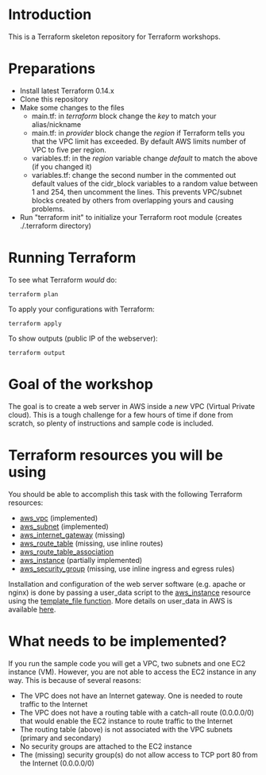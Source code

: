 # Introduction

This is a Terraform skeleton repository for Terraform workshops.

# Preparations

* Install latest Terraform 0.14.x
* Clone this repository
* Make some changes to the files
    * main.tf: in *terraform* block change the *key* to match your alias/nickname
    * main.tf: in *provider* block change the *region* if Terraform tells you that the VPC limit has exceeded. By default AWS limits number of VPC to five per region.
    * variables.tf: in the *region* variable change *default* to match the above (if you changed it)
    * variables.tf: change the second number in the commented out default values of the cidr_block variables to a random value between 1 and 254, then uncomment the lines. This prevents VPC/subnet blocks created by others from overlapping yours and causing problems.
* Run "terraform init" to initialize your Terraform root module (creates ./.terraform directory)

# Running Terraform

To see what Terraform *would* do:

    terraform plan

To apply your configurations with Terraform:

    terraform apply

To show outputs (public IP of the webserver):

    terraform output

# Goal of the workshop

The goal is to create a web server in AWS inside a *new* VPC (Virtual Private
cloud). This is a tough challenge for a few hours of time if done from
scratch, so plenty of instructions and sample code is included.

# Terraform resources you will be using

You should be able to accomplish this task with the following Terraform resources:

* [aws_vpc](https://registry.terraform.io/providers/hashicorp/aws/latest/docs/resources/vpc) (implemented)
* [aws_subnet](https://registry.terraform.io/providers/hashicorp/aws/latest/docs/resources/subnet) (implemented)
* [aws_internet_gateway](https://registry.terraform.io/providers/hashicorp/aws/latest/docs/resources/internet_gateway) (missing)
* [aws_route_table](https://registry.terraform.io/providers/hashicorp/aws/latest/docs/resources/route_table) (missing, use inline routes)
* [aws_route_table_association](https://registry.terraform.io/providers/hashicorp/aws/latest/docs/resources/route_table_association)
* [aws_instance](https://registry.terraform.io/providers/hashicorp/aws/latest/docs/resources/instance) (partially implemented)
* [aws_security_group](https://registry.terraform.io/providers/hashicorp/aws/latest/docs/resources/security_group) (missing, use inline ingress and egress rules)

Installation and configuration of the web server software (e.g. apache or nginx)
is done by passing a user_data script to the
[aws_instance](https://registry.terraform.io/providers/hashicorp/aws/latest/docs/resources/instance)
resource using the
[template_file function](https://registry.terraform.io/providers/hashicorp/template/latest/docs/data-sources/file).
More details on user_data in AWS is available [here](https://docs.aws.amazon.com/AWSEC2/latest/UserGuide/user-data.html).

# What needs to be implemented?

If you run the sample code you will get a VPC, two subnets and one EC2 instance (VM). However, you are not able to access the EC2 instance in any way. This is because of several reasons:

* The VPC does not have an Internet gateway. One is needed to route traffic to the Internet
* The VPC does not have a routing table with a catch-all route (0.0.0.0/0) that would enable the EC2 instance to route traffic to the Internet
* The routing table (above) is not associated with the VPC subnets (primary and secondary)
* No security groups are attached to the EC2 instance
* The (missing) security group(s) do not allow access to TCP port 80 from the Internet (0.0.0.0/0)
